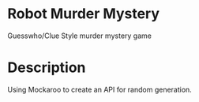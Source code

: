 # Robot Murder Mystery
Guesswho/Clue Style murder mystery game

# Description
Using Mockaroo to create an API for random generation. 


